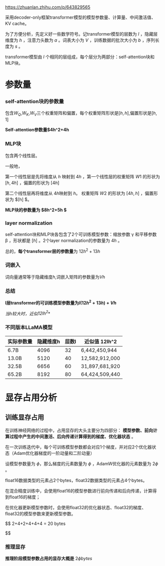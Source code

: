 https://zhuanlan.zhihu.com/p/643829565

采用decoder-only框架transformer模型的模型参数量、计算量、中间激活值、KV cache。

为了方便分析，先定义好一些数学符号。记transformer模型的层数为 $l$ ，隐藏层维度为 $h$ ，注意力头数为 $a$ 。词表大小为 $V$ ，训练数据的批次大小为 $b$ ，序列长度为 $s$ 。

transformer模型由 $l$ 个相同的层组成，每个层分为两部分：self-attention块和MLP块。

# 参数量

### self-attention块的参数量

包含$W_Q$,$W_K$,$W_V$三个权重矩阵和偏置，每个权重矩阵形状是$[h,h]$,偏置形状是$[h,1]$

**Self-attention参数量$4h^2+4h**

### MLP块

包含两个线性层。

一般地，

第一个线性层是先将维度从 $h$ 映射到 $4h$ ，第一个线性层的权重矩阵 $W1$ 的形状为 $[h,4h]$ ，偏置的形状为 $[4h]$

第二个线性层再将维度从 $4h$映射到 $h$。 权重矩阵 $W2$ 的形状为 $[4h,h]$ ，偏置形状为 $[h] $。

**MLP块的参数量为 $8h^2+5h $**

### layer normalization

self-attention块和MLP块各包含了2个可训练模型参数：缩放参数 γ 和平移参数 β ，形状都是 $[h]$ 。2个layer normalization的参数量为 $4h$ 。

总的，**每个transformer层的参数量**为 $12h^2+13h$

### 词嵌入

词向量通常等于隐藏维度$h$,词嵌入矩阵的参数量为$Vh$

### 总结

**l层transformer的可训练模型参数量为$l(12h^2+13h)+Vh$**

*当h较大时，近似$12lh^2$**

### 不同版本LLaMA模型


| 实际参数量 | 隐藏维度h | 层数l | 近似值 12lh^2 |
| ------------ | ----------- | ------- | ---------------- |
| 6.7B       | 4096      | 32    | 6,442,450,944  |
| 13.0B      | 5120      | 40    | 12,582,912,000 |
| 32.5B      | 6656      | 60    | 31,897,681,920 |
| 65.2B      | 8192      | 80    | 64,424,509,440 |

# 显存占用分析

## 训练显存占用

在训练神经网络的过程中，占用显存的大头主要分为四部分： **模型参数、前向计算过程中产生的中间激活、后向传递计算得到的梯度、优化器状态** 。

在一次训练迭代中，每个可训练模型参数都会对应1个梯度，并对应2个优化器状态（Adam优化器梯度的一阶动量和二阶动量）

设模型参数量为 $\phi$，那么梯度的元素数量为 $\phi$ ，AdamW优化器的元素数量为 $2\phi$ 。

float16数据类型的元素占2个bytes，float32数据类型的元素占4个bytes。

在混合精度训练中，会使用float16的模型参数进行前向传递和后向传递，计算得到float16的梯度；

在优化器更新模型参数时，会使用float32的优化器状态、float32的梯度、float32的模型参数来更新模型参数。


$$
2+4+2+4+4+4 = 20 bytes

$$

### 推理显存

**推理阶段模型参数占用的显存大概是** $2\phi  bytes$
